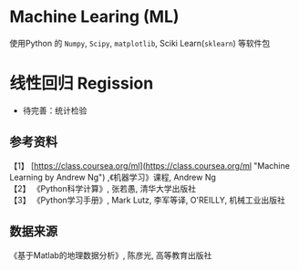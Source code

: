 Machine Learing (ML)
===========

使用Python 的 `Numpy`, `Scipy`, `matplotlib`, Sciki Learn(`sklearn`) 等软件包

# 线性回归 Regission
   * 待完善：统计检验

参考资料
----------
【1】 [https://class.coursea.org/ml](https://class.coursea.org/ml "Machine Learning by Andrew Ng") ,《机器学习》课程, Andrew Ng<br />
【2】 《Python科学计算》, 张若愚, 清华大学出版社<br />
【3】 《Python学习手册》, Mark Lutz, 李军等译, O'REILLY, 机械工业出版社<br />

数据来源
----------
《基于Matlab的地理数据分析》, 陈彦光, 高等教育出版社<br />
